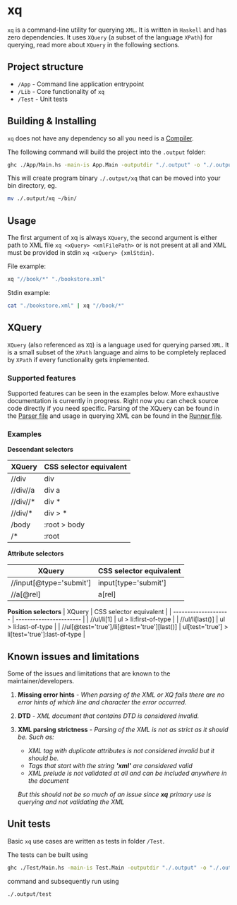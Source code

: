 # xq

`xq` is a command-line utility for querying `XML`. It is written in `Haskell` and has zero dependencies. It uses `XQuery` (a subset of the language `XPath`) for querying, read more about `XQuery` in the following sections.

## Project structure

- `/App` - Command line application entrypoint
- `/Lib` - Core functionality of `xq`
- `/Test` - Unit tests

## Building & Installing

`xq` does not have any dependency so all you need is a [Compiler](https://www.haskell.org/ghc/).

The following command will build the project into the `.output` folder:

```sh
ghc ./App/Main.hs -main-is App.Main -outputdir "./.output" -o "./.output/xq"
```

This will create program binary `./.output/xq` that can be moved into your bin directory, eg.

```sh
mv ./.output/xq ~/bin/
```

## Usage

The first argument of xq is always `XQuery`, the second argument is either path to XML file `xq <xQuery> <xmlFilePath>` or is not present at all and XML must be provided in stdin `xq <xQuery> {xmlStdin}`.

File example:

```sh
xq "//book/*" "./bookstore.xml"
```

Stdin example:

```sh
cat "./bookstore.xml" | xq "//book/*"
```

## XQuery

`XQuery` (also referenced as `XQ`) is a language used for querying parsed `XML`. It is a small subset of the `XPath` language and aims to be completely replaced by `XPath` if every functionality gets implemented.

### Supported features

Supported features can be seen in the examples below. More exhaustive documentation is currently in progress. Right now you can check source code directly if you need specific. Parsing of the XQuery can be found in the [Parser file](Lib/XqParser.hs) and usage in querying XML can be found in the [Runner file](Lib/XqRunner.hs).

### Examples

**Descendant selectors**

| XQuery    | CSS selector equivalent |
| --------- | ----------------------- |
| //div     | div                     |
| //div//a  | div a                   |
| //div//\* | div \*                  |
| //div/\*  | div > \*                |
| /body     | :root > body            |
| /\*       | :root                   |

**Attribute selectors**

| XQuery                  | CSS selector equivalent |
| ----------------------- | ----------------------- |
| //input[@type='submit'] | input[type='submit']    |
| //a[@rel]               | a[rel]                  |

**Position selectors**
| XQuery | CSS selector equivalent |
| -------------------- | ----------------------- |
| //ul/li[1] | ul > li:first-of-type |
| //ul/li[last()] | ul > li:last-of-type |
| //ul[@test='true']/li[@test='true'][last()] | ul[test='true'] > li[test='true']:last-of-type |

## Known issues and limitations

Some of the issues and limitations that are known to the maintainer/developers.

1. **Missing error hints** - _When parsing of the XML or XQ fails there are no error hints of which line and character the error occurred._
2. **DTD** - _XML document that contains DTD is considered invalid._
3. **XML parsing strictness** -
   _Parsing of the XML is not as strict as it should be. Such as:_

   - _XML tag with duplicate attributes is not considered invalid but it should be._
   - _Tags that start with the string **'xml'** are considered valid_
   - _XML prelude is not validated at all and can be included anywhere in the document_

   _But this should not be so much of an issue since **xq** primary use is querying and not validating the XML_

## Unit tests

Basic `xq` use cases are written as tests in folder `/Test`.

The tests can be built using

```sh
ghc ./Test/Main.hs -main-is Test.Main -outputdir "./.output" -o "./.output/test"
```

command and subsequently run using

```sh
./.output/test
```

